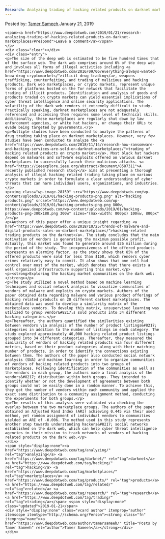 ```yaml
---
Research: Analyzing trading of hacking related products on darknet marketplaces
---
```

<article class="post-listing post-28156 post type-post status-publish format-standard has-post-thumbnail hentry category-deepdot-news tag-analyzing tag-darknet tag-hacking tag-marketplaces tag-products tag-related tag-research tag-trading">
    <div class="post-inner">
        <span>Posted by: <a href="https://www.deepdotweb.com/author/tamersameeh/" title="">Tamer Sameeh </a></span>
    <span>January 21, 2019</span>
    
    <span><a href="https://www.deepdotweb.com/2019/01/21/research-analyzing-trading-of-hacking-related-products-on-darknet-marketplaces/#respond">Leave a comment</a></span>
    </p>
    <div class="clear"></div>
    <div class="entry">
    <p>The size of the deep web is estimated to be five hundred times that of the surface web. The dark web comprises around 6% of the deep web and involves all forms of illegal activities including <a href="https://www.deepdotweb.com/2016/09/06/everything-always-wanted-know-drug-cryptomarkets/">illicit drug trading</a>, weapons trafficking, counterfeiting, and trading of malicious and hacking products. Dark web marketplaces, or crypto markets, represent unique forms of platforms hosted on the Tor network that facilitate the trading of illicit products. Identification and analysis of goods and products traded on crypto markets can yield essential implications of cyber threat intelligence and online security applications. The volatility of the dark web renders it extremely difficult to study. Practically speaking, darknet marketplaces are not adequately referenced and accessing them requires some level of technical skills. Additionally, these marketplaces are regularly shut down by law enforcement agencies, or white hat hackers, or change their URLs to evade being targeted by governments.</p>
    <p>Multiple studies have been conducted to analyze the patterns of drug trading taking place on darknet marketplaces. However, very few studies have been conducted to analyze the <a href="https://www.deepdotweb.com/2018/11/14/research-how-ransomware-and-hacking-services-are-sold-on-darknet-marketplaces/">trading of hacking related products on crypto markets</a>. Most black hat hackers depend on malwares and software exploits offered on various darknet marketplaces to successfully launch their malicious attacks. <a href="https://ieeexplore.ieee.org/abstract/document/8587311">A recently published research study</a> aims at presenting a thorough analysis of illegal hacking related trading taking place on various crypto markets in order to formulate a clear understanding of cyber threats that can harm individual users, organizations, and industries.</p>
    <p><img class="wp-image-28159" src="https://www.deepdotweb.com/wp-content/uploads/2019/01/hacking-products-png.png" alt="hacking products.png" srcset="https://www.deepdotweb.com/wp-content/uploads/2019/01/hacking-products-png.png 800w, https://www.deepdotweb.com/wp-content/uploads/2019/01/hacking-products-png-300x188.png 300w" sizes="(max-width: 800px) 100vw, 800px" /></p>
    <p>Authors of this paper offer a unique insight regarding <a href="https://www.deepdotweb.com/2018/10/25/trends-of-malware-and-digital-products-sales-on-darknet-marketplaces/">hacking-related trading products on the darknet</a>. The study concludes that the main motivation of vendors is generating the maximum possible profit. Actually, this market was found to generate around $26 million during the period of the study. The inexpensiveness of the offered products represents an alarming factor, as the study shows that 85% of the offered products were sold for less than $150, which renders cyber crimes relatively easy to commit. It also shows that one cell had control over most of the market, which denotes that there exists a well organized infrastructure supporting this market.</p>
    <p><strong>Exploring the hacking market communities on the dark web:</strong></p>
    <p>The study utilized a novel method based on machine learning techniques and social network analysis to visualize communities of vendors of malware and exploits on crypto markets. Authors of the paper obtained data regarding malware and various product offerings of hacking related products on 20 different darknet marketplaces. The obtained data was used to develop a similarity matrix of the marketplace vendors. To develop this matrix, unsupervised learning was utilized to group vendor&#8217;s sold products into 34 different hacking categories.</p>
    <p>Thereafter, the authors quantified the similarities existing between vendors via analysis of the number of product listings&#8217; categories in addition to the number of listings in each category. The study explored approximately 40,000 hacking related product listings grouped into 34 different categories. Thereafter, they measured the similarity of vendors of hacking related products via four different metrics, based on their product categories along with their matching number of products, in order to identify the connections existing between them. The authors of the paper also conducted social network analysis (SNA) and machine learning in order to organize communities of vendors of hacking related products into two groups of marketplaces. Following identification of the communities as well as the vendors in each group, the authors made a final analysis of the vendors&#8217; distribution within both groups. They intended to identify whether or not the development of agreements between both groups could not be easily done in a random manner. To achieve this, they got the number of vendors within each community and applied the exact same distribution to a community assignment method, conducting the experiments for both groups.</p>
    <p>The results of this analysis were validated via checking the overlap between the two marketplace groups. The authors of the paper obtained an Adjusted Rand Index (ARI) achieving 0.445 via their used method, yet random assignment of individual vendors to communities yielded an ARI of -0.006. The method used in this study represents another step towards understanding hackers&#8217; social networks established on the dark web, which can help cyber threat intelligence agencies in their mission to track networks of vendors of hacking related products on the dark web.</p>
    </div>
    <span style="display:none"><a href="https://www.deepdotweb.com/tag/analyzing/" rel="tag">analyzing</a> <a href="https://www.deepdotweb.com/tag/darknet/" rel="tag">darknet</a> <a href="https://www.deepdotweb.com/tag/hacking/" rel="tag">hacking</a> <a href="https://www.deepdotweb.com/tag/marketplaces/" rel="tag">marketplaces</a> <a href="https://www.deepdotweb.com/tag/products/" rel="tag">products</a> <a href="https://www.deepdotweb.com/tag/related/" rel="tag">related</a> <a href="https://www.deepdotweb.com/tag/research/" rel="tag">research</a> <a href="https://www.deepdotweb.com/tag/trading/" rel="tag">trading</a></span> <span style="display:none" class="updated">2019-01-21</span>
    <div style="display:none" class="vcard author" itemprop="author" itemscope itemtype="http://schema.org/Person"><strong class="fn" itemprop="name"><a href="https://www.deepdotweb.com/author/tamersameeh/" title="Posts by Tamer Sameeh" rel="author">Tamer Sameeh</a></strong></div>
    </div>
</article>

